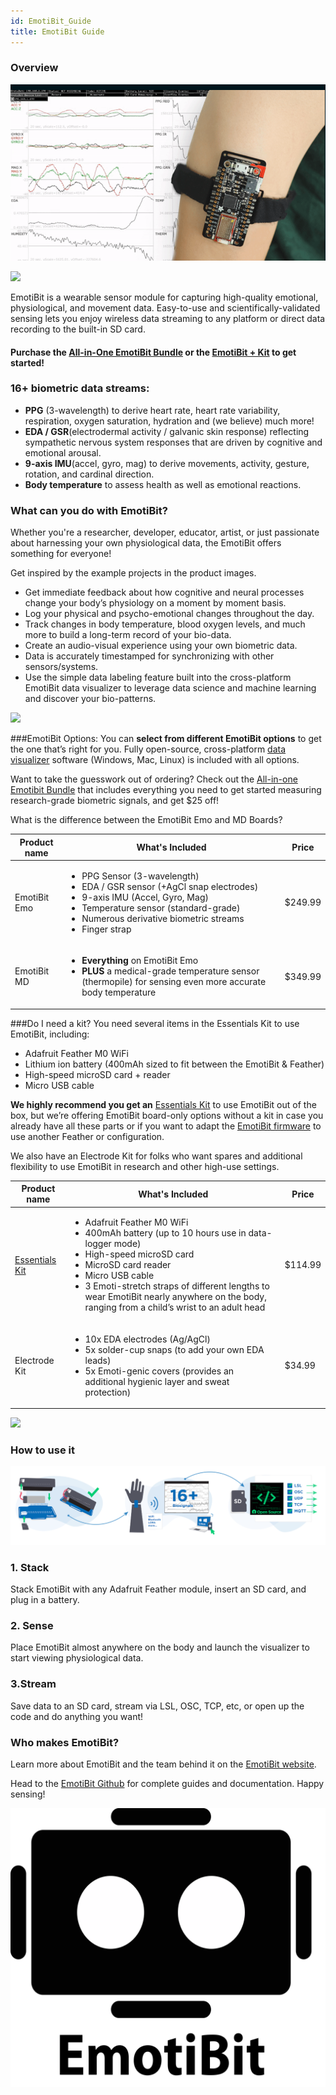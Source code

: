 ```yaml
---
id: EmotiBit_Guide
title: EmotiBit Guide
---
```

### Overview

![EmotiBit](../../assets/ThirdPartyImages/Emotibit.png)

![](https://media.giphy.com/media/Ff3juECW18Yg7gI7y0/giphy.gif)

EmotiBit is a wearable sensor module for capturing high-quality emotional, physiological, and movement data. Easy-to-use and scientifically-validated sensing lets you enjoy wireless data streaming to any platform or direct data recording to the built-in SD card.

#### Purchase the [All-in-One EmotiBit Bundle](https://shop.openbci.com/collections/frontpage/products/all-in-one-emotibit-bundle) or the [EmotiBit + Kit](https://shop.openbci.com/collections/frontpage/products/emotibit) to get started!


### 16+ biometric data streams: 
* **PPG** (3-wavelength) to derive heart rate, heart rate variability, respiration, oxygen saturation, hydration and (we believe) much more!
* **EDA / GSR**(electrodermal activity / galvanic skin response) reflecting sympathetic nervous system responses that are driven by cognitive and emotional arousal.
* **9-axis IMU**(accel, gyro, mag) to derive movements, activity, gesture, rotation, and cardinal direction.
* **Body temperature** to assess health as well as emotional reactions.

### What can you do with EmotiBit?
Whether you're a researcher, developer, educator, artist, or just passionate about harnessing your own physiological data, the EmotiBit offers something for everyone! 

Get inspired by the example projects in the product images.

* Get immediate feedback about how cognitive and neural processes change your body’s physiology on a moment by moment basis.
* Log your physical and psycho-emotional changes throughout the day.
* Track changes in body temperature, blood oxygen levels, and much more to build a long-term record of your bio-data.
* Create an audio-visual experience using your own biometric data. 
* Data is accurately timestamped for synchronizing with other sensors/systems.
* Use the simple data labeling feature built into the cross-platform EmotiBit data visualizer to leverage data science and machine learning and discover your bio-patterns.

![](https://cdn.shopify.com/s/files/1/0613/9353/files/EmotiBit_a_la_carte_01_480x480.jpg?v=1643667558)

###EmotiBit Options: 
You can **select from different EmotiBit options** to get the one that’s right for you. Fully open-source, cross-platform [data visualizer](https://github.com/EmotiBit/ofxEmotiBit/releases) software (Windows, Mac, Linux) is included with all options.


Want to take the guesswork out of ordering? Check out the [All-in-one Emotibit Bundle](https://shop.openbci.com/products/all-in-one-emotibit-bundle?variant=39871467782302) that includes everything you need to get started measuring research-grade biometric signals, and get $25 off! 

What is the difference between the EmotiBit Emo and MD Boards?

| Product name      | What's Included | Price   |
| ---        |    ----   |          --- |
| EmotiBit Emo            | <ul><li>PPG Sensor (3-wavelength) </li><li>EDA / GSR sensor (+AgCl snap electrodes)</li><li>9-axis IMU (Accel, Gyro, Mag)</li><li>Temperature sensor (standard-grade)</li><li>Numerous derivative biometric streams</li><li>Finger strap      </li></ul>| $249.99   |
| EmotiBit MD   |  <ul><li>**Everything** on EmotiBit Emo</li><li>**PLUS** a medical-grade temperature sensor (thermopile) for sensing even more accurate body temperature  </li></ul>     | $349.99      |

###Do I need a kit?
You need several items in the Essentials Kit to use EmotiBit, including:

* Adafruit Feather M0 WiFi
* Lithium ion battery (400mAh sized to fit between the EmotiBit & Feather)
* High-speed microSD card + reader
* Micro USB cable

**We highly recommend you get an** [Essentials Kit](https://shop.openbci.com/collections/frontpage/products/emotibit-essentials-kit?variant=42366414749936) to use EmotiBit out of the box, but we’re offering EmotiBit board-only options without a kit in case you already have all these parts or if you want to adapt the [EmotiBit firmware](https://github.com/EmotiBit/EmotiBit_FeatherWing) to use another Feather or configuration.

We also have an Electrode Kit for folks who want spares and additional flexibility to use EmotiBit in research and other high-use settings.

| Product name      | What's Included | Price   |
| ---        |    ----   |          --- |
| [Essentials Kit](https://shop.openbci.com/collections/frontpage/products/emotibit-essentials-kit?variant=42366414749936)          | <ul><li>Adafruit Feather M0 WiFi </li><li>400mAh battery (up to 10 hours use in data-logger mode)</li><li>High-speed microSD card</li><li>MicroSD card reader</li><li>Micro USB cable</li><li>3 Emoti-stretch straps of different lengths to wear EmotiBit nearly anywhere on the body, ranging from a child’s wrist to an adult head </li></ul>    | $114.99  |
| Electrode Kit  |  <ul><li>10x EDA electrodes (Ag/AgCl)</li><li>5x solder-cup snaps (to add your own EDA leads)   </li><li>5x Emoti-genic covers (provides an additional hygienic layer and sweat protection) </li></ul>    |$34.99    |

![](https://media1.giphy.com/media/lKcSrcr58hch9ZieE1/giphy.gif?cid=790b7611dd919598cee4b4b51d2094e000cd6b94b7aa740f&rid=giphy.gif&ct=g)

### How to use it

![EmotiBit_setup](../../assets/ThirdPartyImages/Emotibit_setup.PNG)

### 1. Stack

Stack EmotiBit with any Adafruit Feather module, insert an SD card, and plug in a battery.

### 2. Sense

Place EmotiBit almost anywhere on the body and launch the visualizer to start viewing physiological data.

### 3.Stream

Save data to an SD card, stream via LSL, OSC, TCP, etc, or open up the code and do anything you want!


### Who makes EmotiBit?
Learn more about EmotiBit and the team behind it on the [EmotiBit website](https://www.emotibit.com). 

Head to the [EmotiBit Github](https://github.com/EmotiBit) for complete guides and documentation.
Happy sensing!

![EmotiBot](../../assets/ThirdPartyImages/EmotiBot.png)


